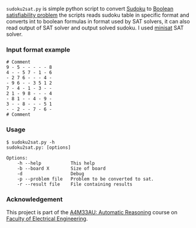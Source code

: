 `sudoku2sat.py` is simple python script to convert [Sudoku][sudoku] to [Boolean satisfiability problem][sat] the scripts reads sudoku table in specific format and converts int to boolean formulas in format used by SAT solvers, it can also read output of SAT solver and output solved sudoku. I used [minisat][minisat] SAT solver.

### Input format example

    # Comment
    9 - 5 - - - - - 8
    4 - - 5 7 - 1 - 6
    - 2 7 6 - - - 4 -
    - 9 6 - - 3 5 1 2
    7 - 4 - 1 - 3 - -
    2 1 - 9 8 - - - 4
    - 8 1 - - 4 - 9 -
    3 - - 8 - - - 5 1
    - - 2 - - 7 - 6 -
    # Comment

### Usage

    $ sudoku2sat.py -h
    sudoku2sat.py: [options]

    Options:
        -h --help           This help
        -b --board X        Size of board
        -d                  Debug
        -p --problem file   Problem to be converted to sat.
        -r --result file    File containing results

### Acknowledgement
This project is part of the [A4M33AU: Automatic Reasoning][a4m33au] course on [Faculty of Electrical Engineering][fee].

[fee]: http://www.fel.cvut.cz
[a4m33au]: https://cw.felk.cvut.cz/doku.php/courses/a4m33au/
[sat]: http://en.wikipedia.org/wiki/Boolean_satisfiability_problem
[sudoku]: http://en.wikipedia.org/wiki/Sudoku
[minisat]: http://minisat.se/